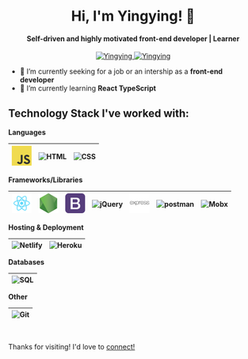 <h1 align="center">Hi, I'm Yingying! 👋</h1>
<h4 align="center">Self-driven and highly motivated front-end developer | Learner </h4>

<p align="center">
  <a href="https://www.linkedin.com/in/yingying-sun-98904b184/"> <img src="https://img.shields.io/badge/-Yingying%20SUN-blue?logo=linkedin" alt="Yingying" /> </a>
  <a href="mailto:yingying.sun7@gmail.com"> <img src="https://img.shields.io/badge/-yingying.sun7%40gmail.com-red?logo=gmail&logoColor=white" alt="Yingying" />  </a>   
</p>

- 🔭 I’m currently seeking for a job or an intership as a **front-end developer**
- 🌱 I’m currently learning **React TypeScript**

## Technology Stack I've worked with:

**Languages**

| <img alt="JS" title="JavaScript" width="40px" src="https://raw.githubusercontent.com/github/explore/master/topics/javascript/javascript.png"> | <img title="HTML" alt="HTML" width="40px" src="https://www.w3.org/html/logo/downloads/HTML5_Badge_512.png"> | <img title="CSS" alt="CSS" width="40px" src="https://cdn-icons-png.flaticon.com/512/919/919826.png"> |
| --------------------------------------------------------------------------------------------------------------------------------------------- | ----------------------------------------------------------------------------------------------------------- | ---------------------------------------------------------------------------------------------------- |

**Frameworks/Libraries**

| <img title="React" alt="React" width="40px" src="https://raw.githubusercontent.com/github/explore/master/topics/react/react.png"> | <img title="Node" alt="Node" width="40px" src="https://raw.githubusercontent.com/github/explore/80688e429a7d4ef2fca1e82350fe8e3517d3494d/topics/nodejs/nodejs.png"> | <img title="Bootstrap" alt="Bootstrap" width="40px" src="https://raw.githubusercontent.com/github/explore/master/topics/bootstrap/bootstrap.png"> | <img title="jQuery" alt="jQuery" width="40px" src="https://res.cloudinary.com/penname/image/fetch/https://miro.medium.com/max/570/1*QR2SBNwG75LyY5uwqWpN3A.png"> | <img src="https://raw.githubusercontent.com/devicons/devicon/master/icons/express/express-original-wordmark.svg" alt="express" width="40" height="40"/> | <img src="https://www.vectorlogo.zone/logos/getpostman/getpostman-icon.svg" alt="postman" width="40" height="40"/> | <img src="https://encrypted-tbn0.gstatic.com/images?q=tbn:ANd9GcSpXXpnS6PscpRQatOzU6zDKF7oXNkp_TYN0tiy0iYnBDnSh7JplpQ1Ib71yXFzAK25N3A&usqp=CAU" alt="Mobx" width="40" height="40"/> |
| --------------------------------------------------------------------------------------------------------------------------------- | ------------------------------------------------------------------------------------------------------------------------------------------------------------------- | ------------------------------------------------------------------------------------------------------------------------------------------------- | ---------------------------------------------------------------------------------------------------------------------------------------------------------------- | ------------------------------------------------------------------------------------------------------------------------------------------------------- | ------------------------------------------------------------------------------------------------------------------ | ----------------------------------------------------------------------------------------------------------------------------------------------------------------------------------- |

**Hosting & Deployment**

| <img title="Netlify" alt="Netlify" width="40px" src="https://jeancochrane.com/static/images/blog/netlify-identity-dealbreakers/netlify-logo.png"> | <img title="Heroku" alt="Heroku" width="40px" src="https://cdn.iconscout.com/icon/free/png-512/heroku-5-569467.png"> |
| ------------------------------------------------------------------------------------------------------------------------------------------------- | -------------------------------------------------------------------------------------------------------------------- |

**Databases**

| <img title="SQL" alt="SQL" width="60px" src="https://download.logo.wine/logo/MySQL/MySQL-Logo.wine.png"> |
| -------------------------------------------------------------------------------------------------------- |

**Other**

|<img title="Git" alt="Git" width="40px" src="https://avatars.githubusercontent.com/u/18133?s=200&v=4">
|--|
<br>

Thanks for visiting! I'd love to <a href="https://www.linkedin.com/in/yingying-sun-98904b184/">connect!</a>
